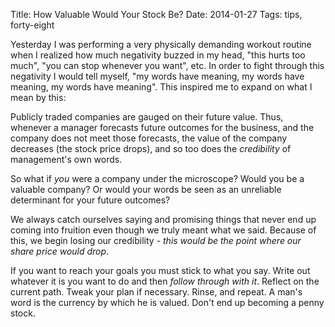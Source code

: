 Title: How Valuable Would Your Stock Be?
Date: 2014-01-27
Tags: tips, forty-eight

Yesterday I was performing a very physically demanding workout routine when I realized how much negativity buzzed in my head, "this hurts too much", "you can stop whenever you want", etc. In order to fight through this negativity I would tell myself, "my words have meaning, my words have meaning, my words have meaning". This inspired me to expand on what I mean by this:

Publicly traded companies are gauged on their future value. Thus, whenever a manager forecasts future outcomes for the business, and the company does not meet those forecasts, the value of the company decreases (the stock price drops), and so too does the *credibility* of management's own words.

So what if *you* were a company under the microscope? Would you be a valuable company? Or would your words be seen as an unreliable determinant for your future outcomes?

We always catch ourselves saying and promising things that never end up coming into fruition even though we truly meant what we said. Because of this, we begin losing our credibility - *this would be the point where our share price would drop*.

If you want to reach your goals you must stick to what you say. Write out whatever it is you want to do and then *follow through with it*. Reflect on the current path. Tweak your plan if necessary. Rinse, and repeat.
A man's word is the currency by which he is valued. Don't end up becoming a penny stock.
